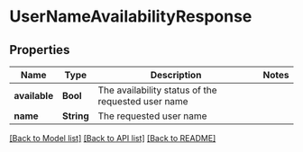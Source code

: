 # UserNameAvailabilityResponse

## Properties
Name | Type | Description | Notes
------------ | ------------- | ------------- | -------------
**available** | **Bool** | The availability status of the requested user name | 
**name** | **String** | The requested user name | 

[[Back to Model list]](../README.md#documentation-for-models) [[Back to API list]](../README.md#documentation-for-api-endpoints) [[Back to README]](../README.md)


